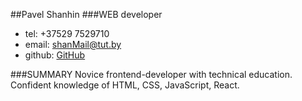 ##Pavel Shanhin
###WEB developer

* tel: +37529 7529710
* email: shanMail@tut.by
* github: [GitHub](https://github.com/ShanhinPavel)

###SUMMARY 
  Novice frontend-developer with technical education.
  Confident knowledge of HTML, CSS, JavaScript, React.
